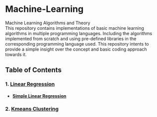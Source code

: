 # Machine-Learning
Machine Learning Algorithms and Theory  
This repository contains implementations of basic machine learning algorithms in multiple programming languages. Including the algorithms implemented from scratch and using pre-defined libraries in the corresponding programming language used. This repository intents to provide a simple insight over the concept and basic coding approach towards it.

## Table of Contents
### 1.  [Linear Regression](https://github.com/Ayush-Shyam-Kumar/Machine-Learning/tree/master/Linear%20Regression)
- ####  [Simple Linear Regression](https://github.com/Ayush-Shyam-Kumar/Machine-Learning/tree/master/Linear%20Regression/Simple%20Linear%20Regression)
### 2. [Kmeans Clustering](https://github.com/Ayush-Shyam-Kumar/Machine-Learning/tree/master/Kmeans%20Clustering)
